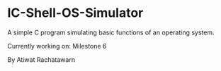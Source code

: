 # IC-Shell-OS-Simulator

A simple C program simulating basic functions of an operating system.

Currently working on: Milestone 6

By Atiwat Rachatawarn

